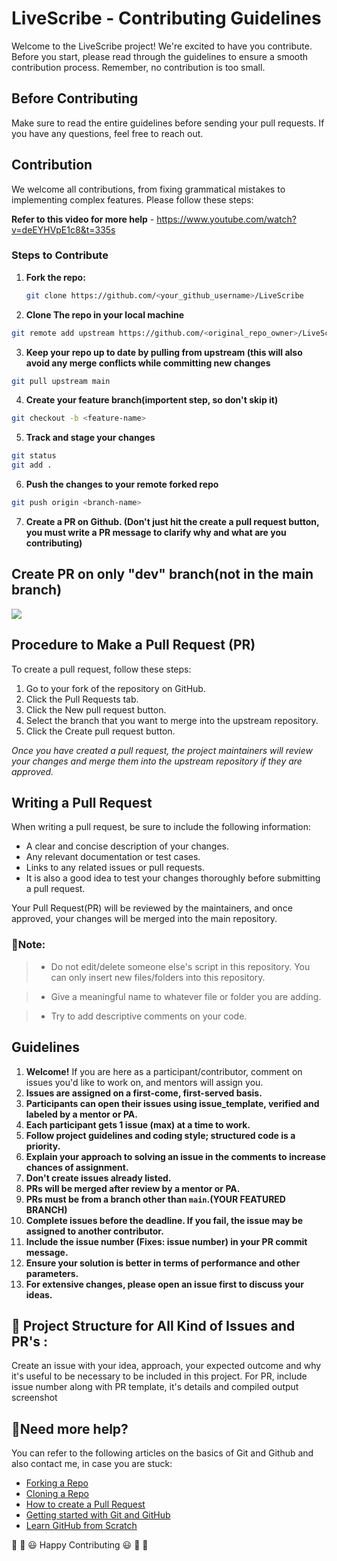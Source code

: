 # LiveScribe - Contributing Guidelines

Welcome to the LiveScribe project! We're excited to have you contribute. Before you start, please read through the guidelines to ensure a smooth contribution process. Remember, no contribution is too small.

## Before Contributing

Make sure to read the entire guidelines before sending your pull requests. If you have any questions, feel free to reach out.


## Contribution

We welcome all contributions, from fixing grammatical mistakes to implementing complex features. Please follow these steps:

**Refer to this video for more help** - https://www.youtube.com/watch?v=deEYHVpE1c8&t=335s

### Steps to Contribute

1. **Fork the repo:**
   ```sh
   git clone https://github.com/<your_github_username>/LiveScribe
   ```
2. **Clone The repo in your local machine**
  ```sh
  git remote add upstream https://github.com/<original_repo_owner>/LiveScribe.git
  ```
3. **Keep your repo up to date by pulling from upstream (this will also avoid any merge conflicts while committing new changes**

```sh
git pull upstream main

```
4. **Create your feature branch(importent step, so don't skip it)**

```sh
git checkout -b <feature-name>

```
5. **Track and stage your changes**

```sh
git status
git add .

```
6. **Push the changes to your remote forked repo**

```sh
git push origin <branch-name>

```
7. **Create a PR on Github. (Don't just hit the create a pull request button, you must write a PR message to clarify why and what are you contributing)**

## **Create PR on only "dev" branch(not in the main branch)**

<img src="https://github.com/architajain2003/Real_Time_Whiteboardgfhkhhvh/sd012gfhkhhvh/blob/main/PRcreation.png" />


## Procedure to Make a Pull Request (PR)

To create a pull request, follow these steps:

1. Go to your fork of the repository on GitHub.
2. Click the Pull Requests tab.
3. Click the New pull request button.
4. Select the branch that you want to merge into the upstream repository.
5. Click the Create pull request button.

*Once you have created a pull request, the project maintainers will review your changes and merge them into the upstream repository if they are approved.*

## Writing a Pull Request

When writing a pull request, be sure to include the following information:

- A clear and concise description of your changes.
- Any relevant documentation or test cases.
- Links to any related issues or pull requests.
- It is also a good idea to test your changes thoroughly before submitting a pull request.

Your Pull Request(PR) will be reviewed by the maintainers, and once approved, your changes will be merged into the main repository.

### 🔨Note:

> - Do not edit/delete someone else's script in this repository. You can only insert new files/folders into this repository.

> - Give a meaningful name to whatever file or folder you are adding. 

> - Try to add descriptive comments on your code.


## Guidelines

1. **Welcome!** If you are here as a participant/contributor, comment on issues you'd like to work on, and mentors will assign you.
2. **Issues are assigned on a first-come, first-served basis.**
3. **Participants can open their issues using issue_template, verified and labeled by a mentor or PA.**
4. **Each participant gets 1 issue (max) at a time to work.**
5. **Follow project guidelines and coding style; structured code is a priority.**
6. **Explain your approach to solving an issue in the comments to increase chances of assignment.**
7. **Don't create issues already listed.**
8. **PRs will be merged after review by a mentor or PA.**
9. **PRs must be from a branch other than `main`.(YOUR FEATURED BRANCH)**
10. **Complete issues before the deadline. If you fail, the issue may be assigned to another contributor.**
11. **Include the issue number (Fixes: issue number) in your PR commit message.**
12. **Ensure your solution is better in terms of performance and other parameters.**
13. **For extensive changes, please open an issue first to discuss your ideas.**


## 📝 Project Structure for All Kind of Issues and PR's :

Create an issue with your idea, approach, your expected outcome and why it's useful to be necessary to be included in this project. For PR, include issue number along with PR template, it's details and compiled output screenshot



## 🤔Need more help?

You can refer to the following articles on the basics of Git and Github and also contact me, in case you are stuck:
- [Forking a Repo](https://help.github.com/en/github/getting-started-with-github/fork-a-repo)
- [Cloning a Repo](https://help.github.com/en/desktop/contributing-to-projects/creating-an-issue-or-pull-request)
- [How to create a Pull Request](https://opensource.com/article/19/7/create-pull-request-github)
- [Getting started with Git and GitHub](https://towardsdatascience.com/getting-started-with-git-and-github-6fcd0f2d4ac6)
- [Learn GitHub from Scratch](https://lab.github.com/githubtraining/introduction-to-github)



🎉 🎊 😃 Happy Contributing 😃 🎊 🎉